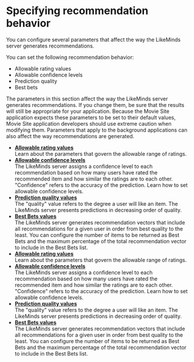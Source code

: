 # Specifying recommendation behavior

You can configure several parameters that affect the way the LikeMinds server generates recommendations.

You can set the following recommendation behavior:

-   Allowable rating values
-   Allowable confidence levels
-   Prediction quality
-   Best bets

The parameters in this section affect the way the LikeMinds server generates recommendations. If you change them, be sure that the results will still be appropriate for your application. Because the Movie Site application expects these parameters to be set to their default values, Movie Site application developers should use extreme caution when modifying them. Parameters that apply to the background applications can also affect the way recommendations are generated.

-   **[Allowable rating values](pzn_allowable_rating_values.md)**  
Learn about the parameters that govern the allowable range of ratings.
-   **[Allowable confidence levels](pzn_allowable_confidence_levels.md)**  
The LikeMinds server assigns a confidence level to each recommendation based on how many users have rated the recommended item and how similar the ratings are to each other. "Confidence" refers to the accuracy of the prediction. Learn how to set allowable confidence levels.
-   **[Prediction quality values](pzn_prediction_quality_values.md)**  
The "quality" value refers to the degree a user will like an item. The LikeMinds server presents predictions in decreasing order of quality.
-   **[Best Bets values](pzn_best_bets_values.md)**  
The LikeMinds server generates recommendation vectors that include all recommendations for a given user in order from best quality to the least. You can configure the number of items to be returned as Best Bets and the maximum percentage of the total recommendation vector to include in the Best Bets list.
-   **[Allowable rating values](pzn_allowable_rating_values.md)**  
Learn about the parameters that govern the allowable range of ratings.
-   **[Allowable confidence levels](pzn_allowable_confidence_levels.md)**  
The LikeMinds server assigns a confidence level to each recommendation based on how many users have rated the recommended item and how similar the ratings are to each other. "Confidence" refers to the accuracy of the prediction. Learn how to set allowable confidence levels.
-   **[Prediction quality values](pzn_prediction_quality_values.md)**  
The "quality" value refers to the degree a user will like an item. The LikeMinds server presents predictions in decreasing order of quality.
-   **[Best Bets values](pzn_best_bets_values.md)**  
The LikeMinds server generates recommendation vectors that include all recommendations for a given user in order from best quality to the least. You can configure the number of items to be returned as Best Bets and the maximum percentage of the total recommendation vector to include in the Best Bets list.


